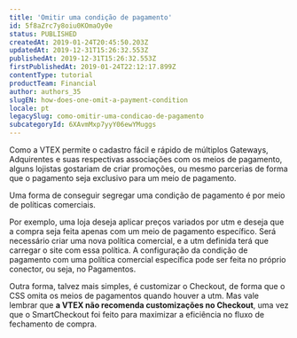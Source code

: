 ```yaml
---
title: 'Omitir uma condição de pagamento'
id: 5f8aZrc7y8oiu0KOmaOy0e
status: PUBLISHED
createdAt: 2019-01-24T20:45:50.203Z
updatedAt: 2019-12-31T15:26:32.553Z
publishedAt: 2019-12-31T15:26:32.553Z
firstPublishedAt: 2019-01-24T22:12:17.899Z
contentType: tutorial
productTeam: Financial
author: authors_35
slugEN: how-does-one-omit-a-payment-condition
locale: pt
legacySlug: como-omitir-uma-condicao-de-pagamento
subcategoryId: 6XAvmMxp7yyY06ewYMuggs
---
```


Como a VTEX permite o cadastro fácil e rápido de múltiplos Gateways, Adquirentes e suas respectivas associações com os meios de pagamento, alguns lojistas gostariam de criar promoções, ou mesmo parcerias de forma que o pagamento seja exclusivo para um meio de pagamento.

Uma forma de conseguir segregar uma condição de pagamento é por meio de políticas comerciais.

Por exemplo, uma loja deseja aplicar preços variados por utm e deseja que a compra seja feita apenas com um meio de pagamento específico. Será necessário criar uma nova política comercial, e a utm definida terá que carregar o site com essa política. A configuração da condição de pagamento com uma política comercial específica pode ser feita no próprio conector, ou seja, no Pagamentos.

Outra forma, talvez mais simples, é customizar o Checkout, de forma que o CSS omita os meios de pagamentos quando houver a utm. Mas vale lembrar que __a VTEX não recomenda customizações no Checkout__, uma vez que o SmartCheckout foi feito para maximizar a eficiência no fluxo de fechamento de compra.
